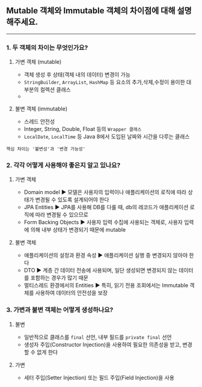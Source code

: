 ## Mutable 객체와 Immutable 객체의 차이점에 대해 설명해주세요.

---

### 1. 두 객체의 차이는 무엇인가요?
1. 가변 객체 (mutable)
   - 객체 생성 후 상태(객체 내의 데이터) 변경이 가능
   - `StringBuilder`, `ArrayList`, `HashMap` 등 요소의 추가,삭제,수정이 용이한 대부분의 컬렉션 클래스
   - 

2. 불변 객체 (immutable)
   - 스레드 안전성
   - Integer, String, Double, Float 등의 `Wrapper 클래스`
   - `LocalDate`, `LocalTime` 등 Java 8에서 도입된 날짜와 시간을 다루는 클래스

``
핵심 차이는 '불변성'과 '변경 가능성'
``


### 2. 각각 어떻게 사용해야 좋은지 알고 있나요?
1. 가변 객체
   - Domain model ▶ 모델은 사용자의 입력이나 애플리케이션의 로직에 따라 상태가 변경될 수 있도록 설계되어야 한다
   - JPA Entities ▶ JPA를 사용해 DB를 다룰 때, db의 레코드가 애플리케이션 로직에 따라 변경될 수 있으므로
   - Form Backing Objects ▶ 사용자 입력 수집에 사용되는 객체로, 사용자 입력에 의해 내부 상태가 변경되기 때문에 mutable

2. 불변 객체
   - 애플리케이션의 설정과 환경 속성 ▶ 애플리케이션 실행 중 변경되지 않아야 한다
   - DTO ▶ 계층 간 데이터 전송에 사용되며, 일단 생성되면 변경되지 않는 데이터를 포함하는 경우가 많기 때문 
   - 멀티스레드 환경에서의 Entities ▶ 특히, 읽기 전용 조회에서는 Immutable 객체를 사용하여 데이터의 안전성을 보장


### 3. 가변과 불변 객체는 어떻게 생성하나요?
1. 불변
   - 일반적으로 클래스를 `final` 선언, 내부 필드를 `private final` 선언
   - 생성자 주입(Constructor Injection)을 사용하여 필요한 의존성을 받고, 변경할 수 없게 한다

2. 가변
   - 세터 주입(Setter Injection) 또는 필드 주입(Field Injection)을 사용
   